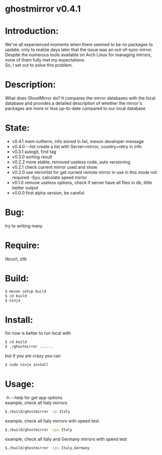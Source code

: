 ghostmirror v0.4.1
==================
Introduction:
=============
We've all experienced moments when there seemed to be no packages to update, only to realize days later that the issue was an out-of-sync mirror.<br>
Despite the numerous tools available on Arch Linux for managing mirrors, none of them fully met my expectations.<br>
So, I set out to solve this problem.

Description:
============
What does GhostMirror do?
It compares the mirror databases with the local database and provides a detailed description of whether the mirror's packages are more or less up-to-date compared to our local database

State:
======
* v0.4.1 mem nullterm, info stored in list, meson developer message
* v0.4.0 --list create a list with Server=mirror, country+retry in info
* v0.3.1 autogit, first tag
* v0.3.0 sorting result
* v0.2.2 more stable, removed useless code, auto versioning.
* v0.2.1 check current mirror used and show
* v0.2.0 use mirrorlist for get current remote mirror in use in this mode not required -Syu, calcolate speed mirror
* v0.1.0 remove useless options, check if server have all files in db, little better output
* v0.0.0 first alpha version, be careful

Bug:
====
try to writing many

Require:
========
libcurl, zlib 

Build:
======
```bash
$ meson setup build
$ cd build
$ ninja
```

Install:
========
for now is better to run local with
```bash
$ cd build
$ ./ghostmirror ......
```
but if you are crazy you can
```bash
$ sudo ninja install
```

Usage:
======
-h --help for get app options<br>
example, check all Italy mirrors<br>
```bash
$./build/ghostmirror -cp Italy
```
example, check all Italy mirrors with speed test<br>
```bash
$./build/ghostmirror -cps Italy
```
 example, check all Italy and Germany mirrors with speed test<br>
```bash
$./build/ghostmirror -cps Italy,Germany
```
 







